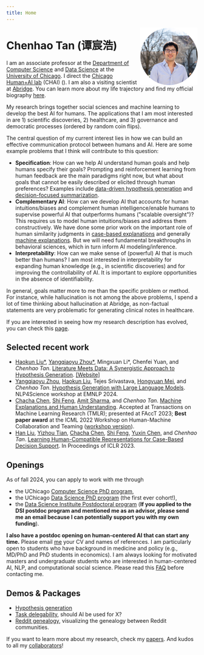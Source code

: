 ```yaml
---
title: Home
---
```


<img src="images/web_circle_small.jpg" style="max-width:30%;min-width:40px;float:right;" alt="Github repo" />

# Chenhao Tan (谭宸浩)

I am an associate professor at the [Department of Computer Science][uchicago_cs] and [Data Science][uchicago_dsi] at the [University of Chicago][uchicago]. 
I direct the [Chicago Human+AI lab](https://chicagohai.github.io/) (CHAI) (<a href="https://bsky.app/profile/chicagohai.bsky.social"><i class="fa-brands fa-bluesky" style="color: #74C0FC;"></i></a>).
I am also a visiting scientist at [Abridge](https://www.abridge.com/).
You can learn more about my life trajectory and find my official biography [here](/bio).


My research brings together social sciences and machine learning to develop the best AI for humans. The applications that I am most interested in are 1) scientific discoveries, 2) healthcare, and 3) governance and democratic processes (ordered by random coin flips).   

The central question of my current interest lies in how we can build an effective communication protocol between humans and AI. Here are some example problems that I think will contribute to this question:

* **Specification**: How can we help AI understand human goals and help humans specify their goals? Prompting and reinforcement learning from human feedback are the main paradigms right now, but what about goals that cannot be easily described or elicited through human preferences? Examples include [data-driven hypothesis generation](https://chicagohai.github.io/hypogenic-demo/) and [decision-focused summarization](https://arxiv.org/abs/2109.06896).
* **Complementary AI**: How can we develop AI that accounts for human intuitions/biases and complement human intelligence/enable humans to supervise powerful AI that outperforms humans ("scalable oversight")? This requires us to model human intuitions/biases and address them constructively. We have done some prior work on the important role of human similarity judgments in [case-based explanations](https://arxiv.org/abs/2303.04809) and generally [machine explanations](https://arxiv.org/abs/2202.04092). But we will need fundamental breakthroughs in behavioral sciences, which in turn inform AI modeling/inference.
* **Interpretability**: How can we make sense of (powerful) AI that is much better than humans? I am most interested in interpretability for expanding human knowledge (e.g., in scientific discoveries) and for improving the controllability of AI. It is important to explore opportunities in the absence of identifiability.

In general, goals matter more to me than the specific problem or method. For instance, while hallucination is not among the above problems, I spend a lot of time thinking about hallucination at Abridge, as non-factual statements are very problematic for generating clinical notes in healthcare.

If you are interested in seeing how my research description has evolved, you can check this [page](/bio).


## Selected recent work

* [Haokun Liu\*][haokun_liu], [Yangqiaoyu Zhou\*][rosa_zhou], Mingxuan Li\*, Chenfei Yuan, and _Chenhao Tan_. [Literature Meets Data: A Synergistic Approach to Hypothesis Generation](https://arxiv.org/abs/2410.17309). [[Website]](https://chicagohai.github.io/hypogenic-demo/)
* [Yangqiaoyu Zhou][rosa_zhou], [Haokun Liu][haokun_liu], Tejes Srivastava, [Hongyuan Mei][hongyuan_mei], and _Chenhao Tan_. [Hypothesis Generation with Large Language Models](https://arxiv.org/abs/2404.04326). NLP4Science workshop at EMNLP 2024.
* [Chacha Chen][chacha_chen], [Shi Feng][shi_feng], [Amit Sharma][amit_sharma], and _Chenhao Tan_. [Machine Explanations and Human Understanding](https://arxiv.org/abs/2202.04092). Accepted at Transactions on Machine Learning Research (TMLR); presented at FAccT 2023; **Best paper award** at the ICML 2022 Workshop on Human-Machine Collaboration and Teaming ([workshop version](https://drive.google.com/file/d/1Wi7toZjzIIDG3jAULnrb3UXTu49aJCeq/view?usp=sharing)).
* [Han Liu][han_liu], [Yizhou Tian](https://harry-tian.github.io), [Chacha Chen][chacha_chen], [Shi Feng][shi_feng], [Yuxin Chen][yuxin_chen], and _Chenhao Tan_. [Learning Human-Compatible Representations for Case-Based Decision Support](https://arxiv.org/abs/2303.04809). In Proceedings of ICLR 2023.




## Openings

As of fall 2024, you can apply to work with me through      

* the UChicago [Computer Science PhD program](https://cs.uchicago.edu/academics/admission/?phd), 
* the UChicago [Data Science PhD program](https://codas.uchicago.edu/how-to-apply/) (the first ever cohort!), 
* the [Data Science Instituite Postdoctoral program](https://datascience.uchicago.edu/research/postdoctoral-programs/dsi-scholars/#description) (**If you applied to the DSI postdoc program and mentioned me as an advisor, please send me an email because I can potentially support you with my own funding**).

**I also have a postdoc opening on human-centered AI that can start any time.** Please email [me](/contact) your CV and names of references.  I am particularly open to students who have background in medicine and policy (e.g., MD/PhD and PhD students in economics).
I am always looking for motivated masters and undergraduate students who are interested in human-centered AI, NLP, and computational social science.
Please read this [FAQ][faq_link] before contacting me.

## Demos & Packages

* [Hypothesis generation](https://github.com/ChicagoHAI/hypothesis-generation)
* [Task delegability](https://delegability.github.io), should AI be used for X?
* [Reddit genealogy](https://redditvisualization.herokuapp.com/), visualizing the genealogy between Reddit communities.

<!-- * [Deception detection with a machine in the loop](https://deception.machineintheloop.com), allowing you to detect deceptive reviews with varying levels of machine assistance.-->
<!-- * [wisecrackings](https://wisecrackings.com/), always on the lookout for movie-related oneliners!-->
<!-- * [TReMoLoop](http://tremoloop.com), text revision with a machine in the loop. Try to write a slogan!-->   



If you want to learn more about my research, check my [papers][papers]. And kudos to all my [collaborators][collaborators]!


[hcml_blog_link]: https://medium.com/@ChenhaoTan/exploring-the-friendships-rivalries-and-trysts-between-ideas-in-texts-e9fc3f5a1253
[blog_link]: https://medium.com/@ChenhaoTan/exploring-the-friendships-rivalries-and-trysts-between-ideas-in-texts-e9fc3f5a1253
[reading_group_link]: https://github.com/jiyfeng/rl4nlp
[faq_link]: /faq
[uchicago_cs]: https://cs.uchicago.edu/
[uchicago_dsi]: https://datascience.uchicago.edu/
[boulder_cs]: http://www.colorado.edu/cs/
[cuboulder]: http://www.colorado.edu/
[uchicago]: https://www.uchicago.edu/
[cv_chenhao_tan]: /data/cv.pdf
[yanss_interview]: https://youarenotsosmart.com/2016/10/09/yanss-086-change-my-view/
[wp_link_caitlin]: https://www.washingtonpost.com/news/the-intersect/wp/2016/02/11/how-to-win-a-facebook-argument-according-to-science/
[nyt_quiz_link]: http://www.nytimes.com/interactive/2014/07/01/upshot/twitter-quiz.html
[nyt_link]: http://www.nytimes.com/2014/07/03/upshot/a-25-question-twitter-quiz-to-predict-retweets.html
[cornell_cs]: http://www.cs.cornell.edu/
[cornell]: http://www.cornell.edu/
[uw]: http://www.washington.edu/
[tsinghua_cs]: http://www.tsinghua.edu.cn/publish/csen/
[tsinghua]: http://www.tsinghua.edu.cn/publish/then/index.html
[tsinghua_econ]:http://www.sem.tsinghua.edu.cn/portalweb/appmanager/portal/semEN
[papers]: /papers
[collaborators]: /collaborators
[//]: <> (papers and files)
[icwsm21_details]: papers/covid-communities-diverging-trajectories
[aies21_details]: papers/unifying-explanations
[neurips19_details]: /papers/delegability
[fat19_details]: /papers/human-predictions
[acl17_details]: /papers/idea-relations
[aaai18_details]: /papers/migrant-integration
[iui18_details]: /papers/creative-writing-with-a-machine-in-the-loop
[www16a_details]: /papers/changemyview
[acl14_paper]: /pubs/wording-effects-message-propagation.pdf
[acl14_details]: /papers/wording-for-propagation
[acl14_demo]: /retweetedmore
[cikm13_paper]: /pubs/instant-foodie.pdf
[cikm13_slides]: /pubs/cikm-instant-foodie.pdf
[icwsm13_paper]: /pubs/social-topical-structure.pdf
[icwsm13_blog]: http://crowdresearch.org/blog/?p=7198
[www15_details]: /papers/multi-community
[icwsm13_details]: /papers/social-topical-structure
[icwsm18_details]: /papers/community-genealogy
[icwsm13_slides]: /pubs/icwsm-social-topical-structure.pdf
[wsdm12_paper]: /pubs/personalization-on-text-comprehensibility.pdf
[wsdm12_slides]: /pubs/wsdm-personalization-text-comprehensibility.pdf
[gmo_workshop_link]: https://confluence.cornell.edu/display/llresearch/HedgingFramingGMOs
[neurocomputing12_paper]: /pubs/on-optimization-of-expertise-matching.pdf
[kdd11_paper]: /pubs/user-level-sentiment-analysis-incorporating-social-networks.pdf
[kdd11_poster]: /pubs/user-level-sentiment-poster.jpg
[kdd11_details]: /papers/user-level-sentiment
[icwsm11_paper]: /pubs/bad-news-travel-faster.pdf
[icwsm11_poster]: /pubs/bad-news-travel-faster-poster.pdf
[acl11_paper]: /pubs/bilingual-joint-learning.pdf
[sdm11_paper]: /pubs/online-NMF.pdf
[kdd10_paper]: /pubs/social-action-tracking.pdf
[kdd10_slides]: /pubs/social-action-tracking.pptx
[kdd10_video]: http://videolectures.net/kdd2010_tan_sat/
[kdd10_details]: http://ww.arnetminer.org/stnt
[wic10_paper]: /pubs/expert-matching.pdf
[//]: <> (links for collaborators)
[lada_adamic]: http://www.ladamic.com/
[tal_august]: https://homes.cs.washington.edu/~taugust/
[will_brackenbury]: https://wbrackenbury.github.io
[anita_blanchard]: https://pages.charlotte.edu/anitablanchard/
[kevin_bryson]: https://cs.uchicago.edu/people/kevin-bryson/
[claire_cardie]: http://www.cs.cornell.edu/home/cardie/
[jon_cai]: https://joncaizheng.com/
[ed_chi]: http://www-users.cs.umn.edu/~echi/
[eunsol_choi]: http://homes.cs.washington.edu/~eunsol/home.html
[yejin_choi]: https://homes.cs.washington.edu/~yejin/
[dallas_card]: http://www.cs.cmu.edu/~dcard/
[sam_carton]: https://shcarton.github.io/
[chacha_chen]: https://chacha-chen.github.io
[yuxin_chen]: https://yuxinchen.org
[tiago_cunha]: https://sites.google.com/site/tiagocunha87/
[elizabeth_clark]: https://homes.cs.washington.edu/~eaclark7/
[cristian_danescu_niculescu_mizil]: http://www.cs.cornell.edu/~cristian/
[isil_erel]: http://u.osu.edu/erel-koksal.1/
[shi_feng]: http://www.shifeng.umiacs.io
[adrien_friggeri]: http://www.friggeri.net/
[evgeniy_gabrilovich]: http://www.cs.technion.ac.il/~gabr/
[xiaochuang_han]: https://xhan77.github.io/
[mourad_heddaya]: https://people.cs.uchicago.edu/~mourad/
[jack_hessel]: http://www.cs.cornell.edu/~jhessel/
[chaochun_hsu]: https://chaochunhsu.github.io
[david_huffaker]: http://www.davehuffaker.com
[nanjiang_jiang]: https://njjiang.github.io/
[david_jurgens]: http://jurgens.people.si.umich.edu/
[surya_kanoria]: https://surya-kanoria.github.io
[brian_keegan]: https://www.brianckeegan.com/
[emre_kiciman]: https://kiciman.org/
[jon_kleinberg]: http://www.cs.cornell.edu/home/kleinber
[gueorgi_kossinets]: https://sites.google.com/site/gkossinets/
[vivian_lai]: https://vivlai.github.io/
[hima_lakkaraju]: https://himalakkaraju.github.io
[lillian_lee]: http://www.cs.cornell.edu/home/llee
[tao_lei]: http://people.csail.mit.edu/taolei/
[omer_levy]: https://levyomer.wordpress.com/
[ping_li]: http://www.stat.cornell.edu/~li/
[vera_liao]: http://qveraliao.com
[michael_littman]: https://www.littmania.com
[han_liu]: https://mrsata.github.io/
[haokun_liu]: https://laoliu5280.github.io/
[nelson_liu]: https://homes.cs.washington.edu/~nfliu/
[tracy_xiao_liu]: https://tracyxliu.com/
[bin_lu]: http://sites.google.com/site/lubin2010/
[brian_lubars]: http://blubars.github.io/pages/about.html
[kelvin_luu]: https://kel-lu.github.io
[qin_lv]: https://www.cs.colorado.edu/~lv/
[madhu_mahabhaleshwara]: https://madhu-aithal.github.io/
[divyat_mahajan]: http://divy.at/
[marie_marneffe]: https://www.asc.ohio-state.edu/demarneffe.1/
[michael_macy]: http://www.soc.cornell.edu/faculty/macy.html
[andrew_mcnutt]: https://www.mcnutt.in
[hongyuan_mei]: https://www.hongyuanmei.com/
[ram_mothilal]: https://raam93.github.io/
[sendhil_mullainathan]: https://sendhil.org/
[robert_ness]: https://www.linkedin.com/in/osazuwa/
[vlad_niculae]: http://vene.ro/
[ziad_obermeyer]: http://ziadobermeyer.com/
[nigini_oliveira]: https://sites.google.com/view/nigini/
[anirudh_rathore]: https://rathoreanirudh.github.io/
[katharina_reinecke]: https://homes.cs.washington.edu/~reinecke/index.html
[bo_pang]: https://sites.google.com/site/bopang42/
[hao_peng]: https://homes.cs.washington.edu/~hapeng/
[sandy_pentland]: https://www.media.mit.edu/people/sandy/overview/
[daniel_romero]: http://www.dromero.org/
[anne_ross]: https://homes.cs.washington.edu/~ansross/
[sameer_singh]: https://sameersingh.org
[dylan_slack]: https://dylanslacks.website
[lea_stern]: https://leastern.com/
[roy_schwartz]: https://homes.cs.washington.edu/~roysch/
[amit_sharma]: http://www.amitsharma.in/
[estelle_smith]: https://estellesmithphd.com
[noah_smith]: http://homes.cs.washington.edu/~nasmith/
[alison_smith_renner]: https://alisonmsmith.github.io
[alex_smola]: alex.smola.org
[lea_stern]: http://www.leastern.com/
[jimeng_sun]: http://www.sunlab.org/
[jie_tang]: http://keg.cs.tsinghua.edu.cn/persons/johan_ugander
[johan_ugander]: http://people.cam.cornell.edu/~jugander/
[fei_wang]: http://sites.google.com/site/feiwang03/
[shaomei_wu]: http://www.cs.cornell.edu/~sw475/
[ming_zhou]: http://research.microsoft.com/en-us/people/mingzhou
[sebastian_martschat]: http://smartschat.de/
[yangfeng_ji]: http://jiyfeng.github.io/
[blase_ur]: http://blaseur.com
[rob_voigt]: https://faculty.wcas.northwestern.edu/robvoigt/
[michael_weisbach]: https://u.osu.edu/weisbach.2/
[yang_yang]: http://yangy.org/
[yuan_yuan]: https://www.yuan-yy.com/
[alex_zentefis]: https://www.alexanderkzentefis.com/
[shuo_zhang]: http://www.jasondarkblue.com/
[yiming_zhang]: https://y0mingzhang.github.io/
[karen_zhou]: https://karen-zhou.com/
[rosa_zhou]: https://rosafish.github.io






